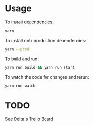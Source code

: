 # Usage
To install dependencies:
```bash
yarn
```

To install only production dependencies:
```bash
yarn --prod
```

To build and run:
```bash
yarn run build && yarn run start
```

To watch the code for changes and rerun:
```bash
yarn run watch
```

# TODO
See Delta's [Trello Board](https://trello.com/b/tKIAj0JR)
